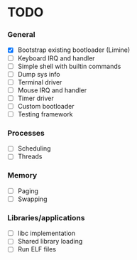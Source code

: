 # TODO

### General
- [X] Bootstrap existing bootloader (Limine)
- [ ] Keyboard IRQ and handler
- [ ] Simple shell with builtin commands
- [ ] Dump sys info
- [ ] Terminal driver
- [ ] Mouse IRQ and handler
- [ ] Timer driver
- [ ] Custom bootloader
- [ ] Testing framework

### Processes
- [ ] Scheduling
- [ ] Threads

### Memory
- [ ] Paging
- [ ] Swapping

### Libraries/applications
- [ ] libc implementation
- [ ] Shared library loading
- [ ] Run ELF files
